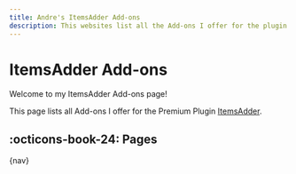 ```yaml
---
title: Andre's ItemsAdder Add-ons
description: This websites list all the Add-ons I offer for the plugin ItemsAdder
---
```


# ItemsAdder Add-ons

Welcome to my ItemsAdder Add-ons page!

This page lists all Add-ons I offer for the Premium Plugin [ItemsAdder].

## :octicons-book-24: Pages

{nav}

[ItemsAdder]: https://www.spigotmc.org/resources/73355/
